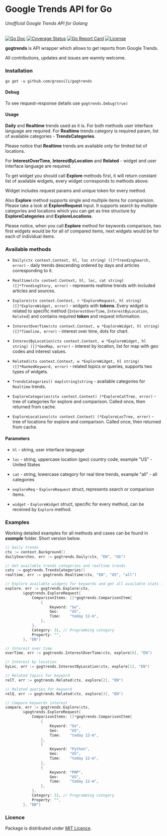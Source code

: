 # Google Trends API for Go

###### Unofficial Google Trends API for Golang

[![Go Doc](https://img.shields.io/badge/godoc-reference-blue.svg?style=flat-square)](https://godoc.org/github.com/groovili/gogtrends) [![Coverage Status](https://coveralls.io/repos/github/groovili/gogtrends/badge.svg)](https://coveralls.io/github/groovili/gogtrends) [![Go Report Card](https://goreportcard.com/badge/github.com/groovili/gogtrends)](https://goreportcard.com/report/github.com/groovili/gogtrends) [![License](https://img.shields.io/badge/licence-MIT-blue.svg)](https://github.com/groovili/gogtrends/blob/master/LICENSE)

**gogtrends** is API wrapper which allows to get reports from Google Trends.

All contributions, updates and issues are warmly welcome.

### Installation 

``go get -u github.com/groovili/gogtrends``

#### Debug

To see request-response details use `gogtrends.Debug(true)`

#### Usage

**Daily** and **Realtime** trends used as it is. For both methods user interface language are required. For **Realtime** trends category is required param, list of available categories -  **TrendsCategories**.

Please notice that **Realtime** trends are available only for limited list of locations.


For **InterestOverTime**, **InterestByLocation** and **Related** - widget and user interface language are required.

To get widget you should call **Explore** methods first, it will return constant list of available widgets, every widget corresponds to methods above.

Widget includes request params and unique token for every method.

Also **Explore** method supports single and multiple items for comparision. Please take a look at **ExploreRequest** input.
It supports search by multiple categories and locations which you can get as tree structure by **ExploreCategories** and **ExploreLocations**.

Please notice, when you call **Explore** method for keywords comparison, two first widgets would be for all of compared items, next widgets would be for each of individual items.

### Available methods

* `Daily(ctx context.Context, hl, loc string) ([]*TrendingSearch, error)` - daily trends descending ordered by days and articles corresponding to it.

* `Realtime(ctx context.Context, hl, loc, cat string) ([]*TrendingStory, error)` - represents realtime trends with included articles and sources.

* `Explore(ctx context.Context, r *ExploreRequest, hl string) ([]*ExploreWidget, error)` - widgets with **tokens**. Every widget is related to specific method (`InterestOverTime`, `InterestByLocation`, `Related`) and contains required **token** and request information.

* `InterestOverTime(ctx context.Context, w *ExploreWidget, hl string) ([]*Timeline, error)` - interest over time, dots for chart. 

* `InterestByLocation(ctx context.Context, w *ExploreWidget, hl string) ([]*GeoMap, error)` - interest by location, list for map with geo codes and interest values.

* `Related(ctx context.Context, w *ExploreWidget, hl string) ([]*RankedKeyword, error)` - related topics or queries, supports two types of widgets.

* `TrendsCategories() map[string]string` - available categories for `Realtime` trends.

* `ExploreCategories(ctx context.Context) (*ExploreCatTree, error)` - tree of categories for explore and comparison. Called once, then returned from cache.

* `ExploreLocations(ctx context.Context) (*ExploreLocTree, error)` - tree of locations for explore and comparison. Called once, then returned from cache.

#### Parameters 

* `hl` -  string, user interface language

* `loc` - string, uppercase location (geo) country code, example "US" - United States

* `cat` - string, lowercase category for real time trends, example "all" - all categories

* `exploreReq` - `ExploreRequest` struct, represents search or comparison items.

* `widget` - `ExploreWidget` struct, specific for every method, can be received by `Explore` method.

### Examples

Working detailed examples for all methods and cases can be found in ***example*** folder. Short version below.

```go
// Daily trends
ctx := context.Background()
dailySearches, err := gogtrends.Daily(ctx, "EN", "US")
```

```go
// Get available trends categories and realtime trends
cats := gogtrends.TrendsCategories()
realtime, err := gogtrends.Realtime(ctx, "EN", "US", "all")
```


```go
// Explore available widgets for keywords and get all available stats for it
explore, err := gogtrends.Explore(ctx, 
	    &gogtrends.ExploreRequest{
            ComparisonItems: []*gogtrends.ComparisonItem{
                {
                    Keyword: "Go",
                    Geo:     "US",
                    Time:    "today 12-m",
                },
            },
            Category: 31, // Programming category
            Property: "",
        }, "EN")

// Interest over time
overTime, err := gogtrends.InterestOverTime(ctx, explore[0], "EN")

// Interest by location
byLoc, err := gogtrends.InterestByLocation(ctx, explore[1], "EN")

// Related topics for keyword
relT, err := gogtrends.Related(ctx, explore[2], "EN")

// Related queries for keyword
relQ, err := gogtrends.Related(ctx, explore[3], "EN")

// Compare keywords interest
compare, err := gogtrends.Explore(ctx, 
	    &gogtrends.ExploreRequest{
            ComparisonItems: []*gogtrends.ComparisonItem{
                {
                    Keyword: "Go",
                    Geo:     "US",
                    Time:    "today 12-m",
                },
                {
                    Keyword: "Python",
                    Geo:     "US",
                    Time:    "today 12-m",
                },
                {
                    Keyword: "PHP",
                    Geo:     "US",
                    Time:    "today 12-m",
                },                               
            },
            Category: 31, // Programming category
            Property: "",
        }, "EN")

```

### Licence
 
Package is distributed under [MIT Licence](https://opensource.org/licenses/MIT).
